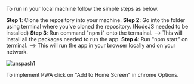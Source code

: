 To run in your local machine follow the simple steps as below.

**Step 1**: Clone the repository into your machine.
**Step 2**: Go into the folder using terminal where you've cloned the repository. (NodeJS needed to be installed)
**Step 3**: Run command "npm i" onto the termainal. --> This will install all the packages needed to run the app.
**Step 4**: Run "npm start" on terminal. --> This will run the app in your browser locally and on your network. 

![unspash1](https://user-images.githubusercontent.com/65704651/110257190-9bd8ed00-7fc2-11eb-9e58-8a576dc7a4ba.JPG)



To implement PWA click on "Add to Home Screen" in chrome Options.

